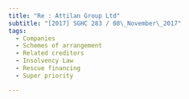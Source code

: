 ```yaml
---
title: "Re : Attilan Group Ltd"
subtitle: "[2017] SGHC 283 / 08\_November\_2017"
tags:
  - Companies
  - Schemes of arrangement
  - Related creditors
  - Insolvency Law
  - Rescue financing
  - Super priority

---
```


